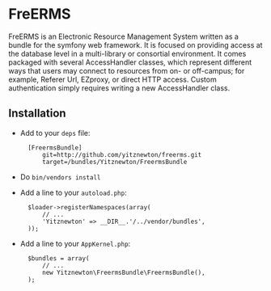 FreERMS
=======

FreERMS is an Electronic Resource Management System written as a bundle for
the symfony web framework. It is focused on providing access at the database
level in a multi-library or consortial environment. It comes packaged with
several AccessHandler classes, which represent different ways that users
may connect to resources from on- or off-campus; for example, Referer Url,
EZproxy, or direct HTTP access. Custom authentication simply requires
writing a new AccessHandler class.

Installation
------------

* Add to your `deps` file:

        [FreermsBundle]
            git=http://github.com/yitznewton/freerms.git
            target=/bundles/Yitznewton/FreermsBundle

* Do `bin/vendors install`

* Add a line to your `autoload.php`:

        $loader->registerNamespaces(array(
            // ...
            'Yitznewton' => __DIR__.'/../vendor/bundles',
        ));

* Add a line to your `AppKernel.php`:

        $bundles = array(
            // ...
            new Yitznewton\FreermsBundle\FreermsBundle(),
        );

